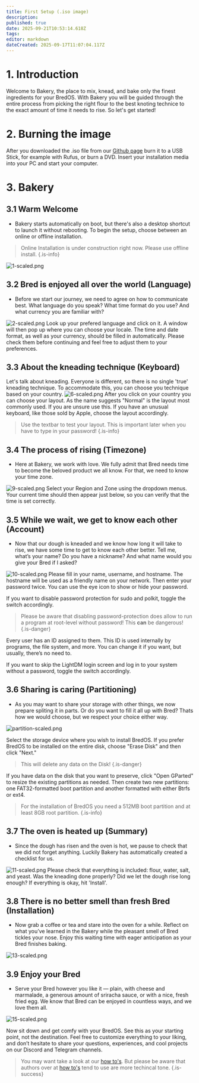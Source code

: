 ```yaml
---
title: First Setup (.iso image)
description: 
published: true
date: 2025-09-21T10:53:14.618Z
tags: 
editor: markdown
dateCreated: 2025-09-17T11:07:04.117Z
---
```


# 1. Introduction
Welcome to Bakery, the place to mix, knead, and bake only the finest ingredients for your BredOS. With Bakery you will be guided through the entire process from picking the right flour to the best knoting technice to the exact amount of time it needs to rise. So let's get started!

# 2. Burning the image
After you downloaded the .iso file from our [Github page](https://github.com/BredOS/bredos-iso/releases/latest) burn it to a USB Stick, for example with Rufus, or burn a DVD. Insert your installation media into your PC and start your computer.

# 3. Bakery
## 3.1 Warm Welcome
- Bakery starts automatically on boot, but there's also a desktop shortcut to launch it without rebooting. To begin the setup, choose between an online or offline installation.
> Online Installation is under construction right now. Please use offline install.
{.is-info}

![1-scaled.png](/first-setup/1-scaled.png)

## 3.2 Bred is enjoyed all over the world (Language)
- Before we start our journey, we need to agree on how to communicate best. What language do you speak? What time format do you use? And what currency you are familiar with?

![2-scaled.png](/first-setup/2-scaled.png) 
Look up your prefered language and click on it. A window will then pop up where you can choose your locale. The time and date format, as well as your currency, should be filled in automatically. Please check them before continuing and feel free to adjust them to your preferences.

## 3.3 About the kneading technique (Keyboard)
Let's talk about kneading. Everyone is different, so there is no single 'true' kneading technique. To accommodate this, you can choose you technique based on your country.
![6-scaled.png](/first-setup/6-scaled.png)
After you click on your country you can choose your layout. As the name suggests "Normal" is the layout most commonly used. If you are unsure use this. If you have an unusual keyboard, like those sold by Apple, choose the layout accordingly.

> Use the textbar to test your layout. This is important later when you have to type in your password!
{.is-info}


## 3.4 The process of rising (Timezone)
- Here at Bakery, we work with love. We fully admit that Bred needs time to become the beloved product we all know. For that, we need to know your time zone.

![9-scaled.png](/first-setup/9-scaled.png)
Select your Region and Zone using the dropdown menus. Your current time should then appear just below, so you can verify that the time is set correctly.
## 3.5 While we wait, we get to know each other (Account)
- Now that our dough is kneaded and we know how long it will take to rise, we have some time to get to know each other better. Tell me, what’s your name? Do you have a nickname? And what name would you give your Bred if I asked?

![10-scaled.png](/first-setup/10-scaled.png)
Please fill in your name, username, and hostname. The hostname will be used as a friendly name on your network. Then enter your password twice. You can use the eye icon to show or hide your password.

If you want to disable password protection for sudo and polkit, toggle the switch accordingly.
> Please be aware that disabling password-protection does allow to run a program at root-level without password! This **can** be dangerous!
{.is-danger}

Every user has an ID assigned to them. This ID is used internally by programs, the file system, and more. You can change it if you want, but usually, there’s no need to.

If you want to skip the LightDM login screen and log in to your system without a password, toggle the switch accordingly.

## 3.6 Sharing is caring (Partitioning)
- As you may want to share your storage with other things, we now prepare spliting it in parts. Or do you want to fill it all up with Bred? Thats how we would choose, but we respect your choice either way.

![partition-scaled.png](/first-setup/partition-scaled.png)

Select the storage device where you wish to install BredOS. If you prefer BredOS to be installed on the entire disk, choose "Erase Disk" and then click "Next."

> This will delete any data on the Disk!
{.is-danger}

If you have data on the disk that you want to preserve, click "Open GParted" to resize the existing partitions as needed. Then create two new partitions: one FAT32-formatted boot partition and another formatted with either Btrfs or ext4.
> For the installation of BredOS you need a 512MB boot partition and at least 8GB root partition.
{.is-info}


## 3.7 The oven is heated up (Summary)
- Since the dough has risen and the oven is hot, we pause to check that we did not forget anything. Luckily Bakery has automatically created a checklist for us. 

![11-scaled.png](/first-setup/11-scaled.png)
Please check that everything is included: flour, water, salt, and yeast. Was the kneading done properly? Did we let the dough rise long enough? If everything is okay, hit 'Install'.
## 3.8 There is no better smell than fresh Bred (Installation)
- Now grab a coffee or tea and stare into the oven for a while. Reflect on what you’ve learned in the Bakery while the pleasant smell of Bred tickles your nose. Enjoy this waiting time with eager anticipation as your Bred finishes baking.

![13-scaled.png](/first-setup/13-scaled.png)

## 3.9 Enjoy your Bred
- Serve your Bred however you like it — plain, with cheese and marmalade, a generous amount of sriracha sauce, or with a nice, fresh fried egg. We know that Bred can be enjoyed in countless ways, and we love them all.

![15-scaled.png](/first-setup/15-scaled.png)

Now sit down and get comfy with your BredOS. See this as your starting point, not the destination. Feel free to customize everything to your liking, and don’t hesitate to share your questions, experiences, and cool projects on our Discord and Telegram channels.

> You may want take a look at our [how to's](/en/how-to). But please be aware that authors over at [how to's](/en/how-to) tend to use are more techincal tone.
{.is-success}
